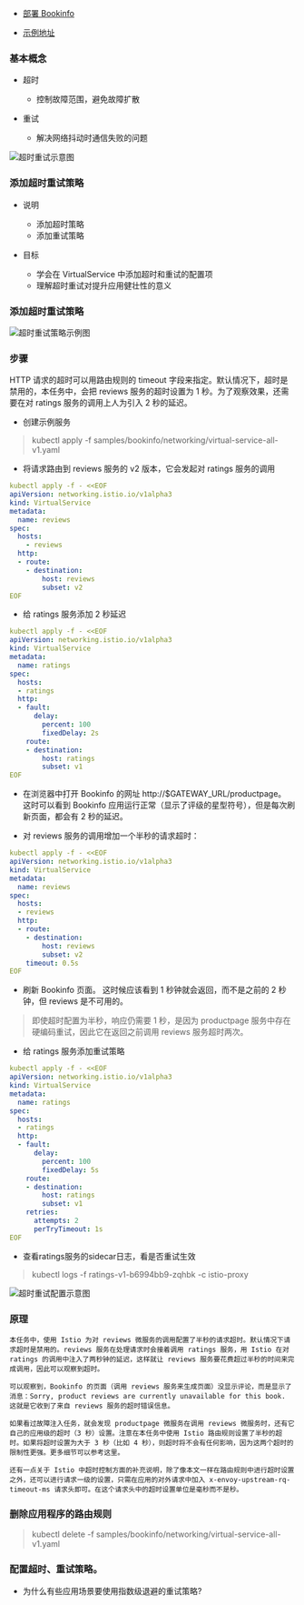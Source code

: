 - [部署 Bookinfo](https://istio.io/latest/docs/examples/bookinfo/)

- [示例地址](https://istio.io/latest/zh/docs/tasks/traffic-management/request-timeouts/)

### 基本概念
- 超时
  - 控制故障范围，避免故障扩散
    
- 重试
  - 解决网络抖动时通信失败的问题

![超时重试示意图](image/超时重试示意图.png)

### 添加超时重试策略
- 说明
  - 添加超时策略 
  - 添加重试策略
  
- 目标
  - 学会在 VirtualService 中添加超时和重试的配置项 
  - 理解超时重试对提升应用健壮性的意义

### 添加超时重试策略

![超时重试策略示例图](image/超时重试策略示例图.png)


### 步骤

HTTP 请求的超时可以用路由规则的 timeout 字段来指定。默认情况下，超时是禁用的，本任务中，会把 reviews 服务的超时设置为 1 秒。为了观察效果，还需要在对 ratings 服务的调用上人为引入 2 秒的延迟。

- 创建示例服务

> kubectl apply -f samples/bookinfo/networking/virtual-service-all-v1.yaml

- 将请求路由到 reviews 服务的 v2 版本，它会发起对 ratings 服务的调用
```yaml
kubectl apply -f - <<EOF
apiVersion: networking.istio.io/v1alpha3
kind: VirtualService
metadata:
  name: reviews
spec:
  hosts:
    - reviews
  http:
  - route:
    - destination:
        host: reviews
        subset: v2
EOF
```

- 给 ratings 服务添加 2 秒延迟
```yaml
kubectl apply -f - <<EOF
apiVersion: networking.istio.io/v1alpha3
kind: VirtualService
metadata:
  name: ratings
spec:
  hosts:
  - ratings
  http:
  - fault:
      delay:
        percent: 100
        fixedDelay: 2s
    route:
    - destination:
        host: ratings
        subset: v1
EOF
```

- 在浏览器中打开 Bookinfo 的网址 http://$GATEWAY_URL/productpage。 这时可以看到 Bookinfo 应用运行正常（显示了评级的星型符号），但是每次刷新页面，都会有 2 秒的延迟。

- 对 reviews 服务的调用增加一个半秒的请求超时：
```yaml
kubectl apply -f - <<EOF
apiVersion: networking.istio.io/v1alpha3
kind: VirtualService
metadata:
  name: reviews
spec:
  hosts:
  - reviews
  http:
  - route:
    - destination:
        host: reviews
        subset: v2
    timeout: 0.5s
EOF
```

- 刷新 Bookinfo 页面。 这时候应该看到 1 秒钟就会返回，而不是之前的 2 秒钟，但 reviews 是不可用的。
> 即使超时配置为半秒，响应仍需要 1 秒，是因为 productpage 服务中存在硬编码重试，因此它在返回之前调用 reviews 服务超时两次。

- 给 ratings 服务添加重试策略
```yaml
kubectl apply -f - <<EOF
apiVersion: networking.istio.io/v1alpha3
kind: VirtualService
metadata:
  name: ratings
spec:
  hosts:
  - ratings
  http:
  - fault:
      delay:
        percent: 100
        fixedDelay: 5s
    route:
    - destination:
        host: ratings
        subset: v1
    retries:
      attempts: 2
      perTryTimeout: 1s
EOF
```

- 查看ratings服务的sidecar日志，看是否重试生效
> kubectl logs -f ratings-v1-b6994bb9-zqhbk -c istio-proxy

![超时重试配置示意图](image/超时重试配置示意图.png)

### 原理
```text
本任务中，使用 Istio 为对 reviews 微服务的调用配置了半秒的请求超时。默认情况下请求超时是禁用的。reviews 服务在处理请求时会接着调用 ratings 服务，用 Istio 在对 ratings 的调用中注入了两秒钟的延迟，这样就让 reviews 服务要花费超过半秒的时间来完成调用，因此可以观察到超时。

可以观察到，Bookinfo 的页面（调用 reviews 服务来生成页面）没显示评论，而是显示了消息：Sorry, product reviews are currently unavailable for this book. 这就是它收到了来自 reviews 服务的超时错误信息。

如果看过故障注入任务，就会发现 productpage 微服务在调用 reviews 微服务时，还有它自己的应用级的超时（3 秒）设置。注意在本任务中使用 Istio 路由规则设置了半秒的超时。如果将超时设置为大于 3 秒（比如 4 秒），则超时将不会有任何影响，因为这两个超时的限制性更强。更多细节可以参考这里。

还有一点关于 Istio 中超时控制方面的补充说明，除了像本文一样在路由规则中进行超时设置之外，还可以进行请求一级的设置，只需在应用的对外请求中加入 x-envoy-upstream-rq-timeout-ms 请求头即可。在这个请求头中的超时设置单位是毫秒而不是秒。
```

### 删除应用程序的路由规则
> kubectl delete -f samples/bookinfo/networking/virtual-service-all-v1.yaml


### 配置超时、重试策略。
- 为什么有些应用场景要使用指数级退避的重试策略?



